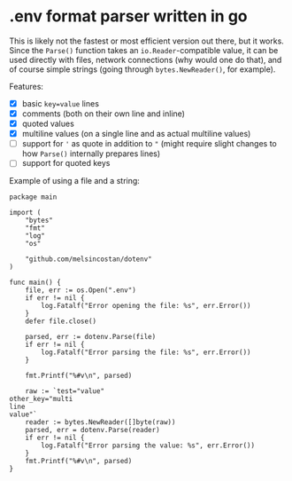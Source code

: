 # .env format parser written in go

This is likely not the fastest or most efficient version out there, but it works.
Since the `Parse()` function takes an `io.Reader`-compatible value, it can be used directly with files, network connections (why would one do that), and of course simple strings (going through `bytes.NewReader()`, for example).

Features:

- [x] basic `key=value` lines
- [x] comments (both on their own line and inline)
- [x] quoted values
- [x] multiline values (on a single line and as actual multiline values)
- [ ] support for `'` as quote in addition to `"` (might require slight changes to how `Parse()` internally prepares lines)
- [ ] support for quoted keys

Example of using a file and a string:

```golang
package main

import (
	"bytes"
	"fmt"
	"log"
	"os"

	"github.com/melsincostan/dotenv"
)

func main() {
	file, err := os.Open(".env")
	if err != nil {
		log.Fatalf("Error opening the file: %s", err.Error())
	}
    defer file.close()

	parsed, err := dotenv.Parse(file)
	if err != nil {
		log.Fatalf("Error parsing the file: %s", err.Error())
	}

	fmt.Printf("%#v\n", parsed)

	raw := `test="value"
other_key="multi
line
value"`
	reader := bytes.NewReader([]byte(raw))
	parsed, err = dotenv.Parse(reader)
	if err != nil {
		log.Fatalf("Error parsing the value: %s", err.Error())
	}
	fmt.Printf("%#v\n", parsed)
}
```